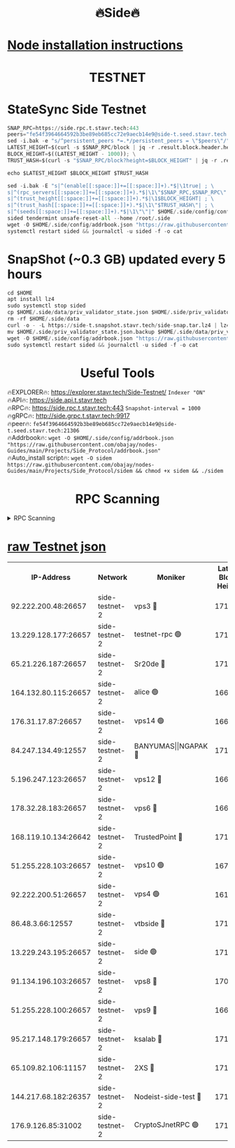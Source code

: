 <h1 align="center"> 🔥Side🔥</h1>

[Node installation instructions](https://github.com/obajay/nodes-Guides/tree/main/Projects/Side_Protocol)
=

<h1 align="center"> TESTNET</h1>

# StateSync Side Testnet
```python
SNAP_RPC=https://side.rpc.t.stavr.tech:443
peers="fe54f3964664592b3be89eb685cc72e9aecb14e9@side-t.seed.stavr.tech:21306"
sed -i.bak -e "s/^persistent_peers *=.*/persistent_peers = \"$peers\"/" $HOME/.side/config/config.toml
LATEST_HEIGHT=$(curl -s $SNAP_RPC/block | jq -r .result.block.header.height); \
BLOCK_HEIGHT=$((LATEST_HEIGHT - 1000)); \
TRUST_HASH=$(curl -s "$SNAP_RPC/block?height=$BLOCK_HEIGHT" | jq -r .result.block_id.hash)

echo $LATEST_HEIGHT $BLOCK_HEIGHT $TRUST_HASH

sed -i.bak -E "s|^(enable[[:space:]]+=[[:space:]]+).*$|\1true| ; \
s|^(rpc_servers[[:space:]]+=[[:space:]]+).*$|\1\"$SNAP_RPC,$SNAP_RPC\"| ; \
s|^(trust_height[[:space:]]+=[[:space:]]+).*$|\1$BLOCK_HEIGHT| ; \
s|^(trust_hash[[:space:]]+=[[:space:]]+).*$|\1\"$TRUST_HASH\"| ; \
s|^(seeds[[:space:]]+=[[:space:]]+).*$|\1\"\"|" $HOME/.side/config/config.toml
sided tendermint unsafe-reset-all --home /root/.side
wget -O $HOME/.side/config/addrbook.json "https://raw.githubusercontent.com/obajay/nodes-Guides/main/Projects/Side_Protocol/addrbook.json"
systemctl restart sided && journalctl -u sided -f -o cat
```
# SnapShot (~0.3 GB) updated every 5 hours
```python
cd $HOME
apt install lz4
sudo systemctl stop sided
cp $HOME/.side/data/priv_validator_state.json $HOME/.side/priv_validator_state.json.backup
rm -rf $HOME/.side/data
curl -o - -L https://side-t.snapshot.stavr.tech/side-snap.tar.lz4 | lz4 -c -d - | tar -x -C $HOME/.side --strip-components 2
mv $HOME/.side/priv_validator_state.json.backup $HOME/.side/data/priv_validator_state.json
wget -O $HOME/.side/config/addrbook.json "https://raw.githubusercontent.com/obajay/nodes-Guides/main/Projects/Side_Protocol/addrbook.json"
sudo systemctl restart sided && journalctl -u sided -f -o cat
```
 <h1 align="center"> Useful Tools</h1>
 
🔥EXPLORER🔥: https://explorer.stavr.tech/Side-Testnet/        `Indexer "ON"` \
🔥API🔥:      https://side.api.t.stavr.tech \
🔥RPC🔥:      https://side.rpc.t.stavr.tech:443              `Snapshot-interval = 1000` \
🔥gRPC🔥:     http://side.grpc.t.stavr.tech:9917 \
🔥peer🔥:     `fe54f3964664592b3be89eb685cc72e9aecb14e9@side-t.seed.stavr.tech:21306` \
🔥Addrbook🔥: ```wget -O $HOME/.side/config/addrbook.json "https://raw.githubusercontent.com/obajay/nodes-Guides/main/Projects/Side_Protocol/addrbook.json"``` \
🔥Auto_install script🔥:  `wget -O sidem https://raw.githubusercontent.com/obajay/nodes-Guides/main/Projects/Side_Protocol/sidem && chmod +x sidem && ./sidem`

<h1 align="center"> RPC Scanning</h1>

<details>
<summary>RPC Scanning</summary>

<h2 align="center"> We scan nodes in real time every 4 hours. And we provide the final result of RPC endpoints.
We cannot influence the operation of these nodes in any way. </h2>


```python
If Voting Power is higher than 0 --> then the Node is a validator of the network and may be subject to attack and be a potential threat to the chain.
```
```python
We marked such validators with a red symbol
```

</details>

[raw Testnet json](https://rpc-check.sidet.stavr.tech/sidet/rpc-sidet-result.json)
=


<table><tr><th>IP-Address</th><th>Network</th><th>Moniker</th><th>Latest Block Height</th><th>Earliest Block Height</th><th>Catching Up</th><th>Tx Index</th><th>Voting Power</th><th>Scan Time</th></tr><tr><td>92.222.200.48:26657</td><td>side-testnet-2</td><td>vps3 🔴</td><td>171329</td><td>1</td><td>False</td><td>on</td><td>90</td><td>2024-03-05T04:46:23.689056520UTC</td></tr><tr><td>13.229.128.177:26657</td><td>side-testnet-2</td><td>testnet-rpc 🟢</td><td>171329</td><td>1</td><td>False</td><td>on</td><td>0</td><td>2024-03-05T04:46:24.901644300UTC</td></tr><tr><td>65.21.226.187:26657</td><td>side-testnet-2</td><td>Sr20de 🔴</td><td>171330</td><td>1</td><td>False</td><td>on</td><td>6185</td><td>2024-03-05T04:46:25.224867493UTC</td></tr><tr><td>164.132.80.115:26657</td><td>side-testnet-2</td><td>alice 🟢</td><td>166819</td><td>1</td><td>False</td><td>on</td><td>0</td><td>2024-03-05T04:46:26.056978825UTC</td></tr><tr><td>176.31.17.87:26657</td><td>side-testnet-2</td><td>vps14 🟢</td><td>166872</td><td>1</td><td>False</td><td>on</td><td>0</td><td>2024-03-05T04:46:26.922122769UTC</td></tr><tr><td>84.247.134.49:12557</td><td>side-testnet-2</td><td>BANYUMAS||NGAPAK 🔴</td><td>171330</td><td>1</td><td>False</td><td>off</td><td>333</td><td>2024-03-05T04:46:27.222769627UTC</td></tr><tr><td>5.196.247.123:26657</td><td>side-testnet-2</td><td>vps12 🔴</td><td>166835</td><td>1</td><td>False</td><td>on</td><td>90</td><td>2024-03-05T04:46:32.282320207UTC</td></tr><tr><td>178.32.28.183:26657</td><td>side-testnet-2</td><td>vps6 🔴</td><td>166835</td><td>1</td><td>False</td><td>on</td><td>90</td><td>2024-03-05T04:46:35.155319336UTC</td></tr><tr><td>168.119.10.134:26642</td><td>side-testnet-2</td><td>TrustedPoint 🔴</td><td>171331</td><td>1</td><td>False</td><td>off</td><td>20005954</td><td>2024-03-05T04:46:35.676710472UTC</td></tr><tr><td>51.255.228.103:26657</td><td>side-testnet-2</td><td>vps10 🟢</td><td>167554</td><td>1</td><td>False</td><td>on</td><td>0</td><td>2024-03-05T04:46:36.464582093UTC</td></tr><tr><td>92.222.200.51:26657</td><td>side-testnet-2</td><td>vps4 🟢</td><td>161588</td><td>1</td><td>False</td><td>on</td><td>0</td><td>2024-03-05T04:46:39.328559180UTC</td></tr><tr><td>86.48.3.66:12557</td><td>side-testnet-2</td><td>vtbside 🔴</td><td>171332</td><td>1</td><td>False</td><td>off</td><td>6544</td><td>2024-03-05T04:46:39.584904683UTC</td></tr><tr><td>13.229.243.195:26657</td><td>side-testnet-2</td><td>side 🟢</td><td>171332</td><td>1</td><td>False</td><td>on</td><td>0</td><td>2024-03-05T04:46:41.392703005UTC</td></tr><tr><td>91.134.196.103:26657</td><td>side-testnet-2</td><td>vps8 🔴</td><td>170416</td><td>1</td><td>False</td><td>on</td><td>90</td><td>2024-03-05T04:46:44.939759699UTC</td></tr><tr><td>51.255.228.100:26657</td><td>side-testnet-2</td><td>vps9 🔴</td><td>166993</td><td>1</td><td>False</td><td>on</td><td>90</td><td>2024-03-05T04:46:47.801122113UTC</td></tr><tr><td>95.217.148.179:26657</td><td>side-testnet-2</td><td>ksalab 🔴</td><td>171331</td><td>6001</td><td>False</td><td>off</td><td>7823</td><td>2024-03-05T04:46:35.472636632UTC</td></tr><tr><td>65.109.82.106:11157</td><td>side-testnet-2</td><td>2XS 🔴</td><td>171329</td><td>10001</td><td>False</td><td>off</td><td>107</td><td>2024-03-05T04:46:20.813385739UTC</td></tr><tr><td>144.217.68.182:26357</td><td>side-testnet-2</td><td>Nodeist-side-test 🔴</td><td>171332</td><td>123001</td><td>False</td><td>off</td><td>20007460</td><td>2024-03-05T04:46:40.175426148UTC</td></tr><tr><td>176.9.126.85:31002</td><td>side-testnet-2</td><td>CryptoSJnetRPC 🟢</td><td>171333</td><td>159785</td><td>False</td><td>on</td><td>0</td><td>2024-03-05T04:46:43.952742640UTC</td></tr></table>